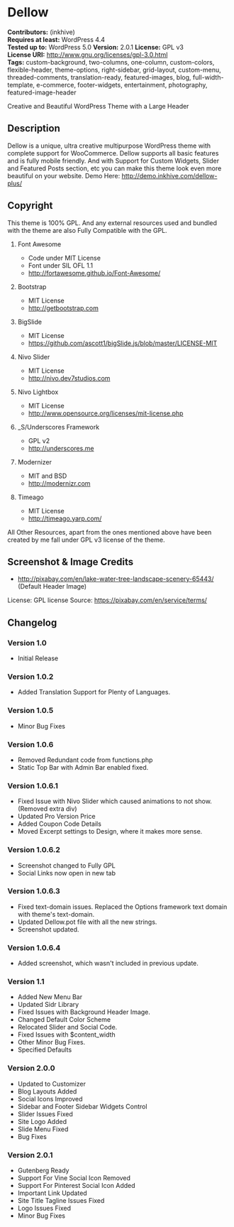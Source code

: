 # Dellow

**Contributors:** (inkhive)  
**Requires at least:** WordPress 4.4  
**Tested up to:** WordPress 5.0
**Version:** 2.0.1
**License:** GPL v3  
**License URI:** http://www.gnu.org/licenses/gpl-3.0.html  
**Tags:** custom-background, two-columns, one-column, custom-colors, flexible-header, theme-options, right-sidebar, grid-layout, custom-menu, threaded-comments, translation-ready, featured-images, blog, full-width-template, e-commerce, footer-widgets, entertainment, photography, featured-image-header

Creative and Beautiful WordPress Theme with a Large Header

## Description

Dellow is a unique, ultra creative multipurpose WordPress theme with complete support for WooCommerce. Dellow supports all basic features and is fully mobile friendly. And with Support for Custom Widgets, Slider and Featured Posts section, etc you can make this theme look even more beautiful on your website. 
Demo Here: http://demo.inkhive.com/dellow-plus/


## Copyright


This theme is 100% GPL. And any external resources used and bundled with the theme are also Fully Compatible with the GPL.

1. Font Awesome
	- Code under MIT License
	- Font under SIL OFL 1.1 
	- http://fortawesome.github.io/Font-Awesome/
	
2. Bootstrap
	- MIT License
	- http://getbootstrap.com

3. BigSlide
	- MIT License
	- https://github.com/ascott1/bigSlide.js/blob/master/LICENSE-MIT

4. Nivo Slider
	- MIT License
	- http://nivo.dev7studios.com

5. Nivo Lightbox
    - MIT License
    - http://www.opensource.org/licenses/mit-license.php	
	
6. _S/Underscores Framework
	- GPL v2
	- http://underscores.me

7. Modernizer 			
	- MIT and BSD
	- http://modernizr.com

8. Timeago
    - MIT License
    - http://timeago.yarp.com/	
	
All Other Resources, apart from the ones mentioned above have been created by me fall under GPL v3 license of the theme.	

## Screenshot & Image Credits

* http://pixabay.com/en/lake-water-tree-landscape-scenery-65443/ (Default Header Image)

License: GPL license
Source: https://pixabay.com/en/service/terms/	

## Changelog

### Version 1.0

* Initial Release
	
### Version 1.0.2

* Added Translation Support for Plenty of Languages.
	
### Version 1.0.5
	
* Minor Bug Fixes

### Version 1.0.6

* Removed Redundant code from functions.php
* Static Top Bar with Admin Bar enabled fixed.

### Version 1.0.6.1

* Fixed Issue with Nivo Slider which caused animations to not show.(Removed extra div)
* Updated Pro Version Price
* Added Coupon Code Details
* Moved Excerpt settings to Design, where it makes more sense.
		
### Version 1.0.6.2

* Screenshot changed to Fully GPL
* Social Links now open in new tab	
	
### Version 1.0.6.3

* Fixed text-domain issues. Replaced the Options framework text domain with theme's text-domain.
* Updated Dellow.pot file with all the new strings.
* Screenshot updated.	

### Version 1.0.6.4

* Added screenshot, which wasn't included in previous update.	

### Version 1.1

* Added New Menu Bar
* Updated Sidr Library
* Fixed Issues with Background Header Image.
* Changed Default Color Scheme
* Relocated Slider and Social Code.
* Fixed Issues with $content_width
* Other Minor Bug Fixes.
* Specified Defaults

### Version 2.0.0

* Updated to Customizer
* Blog Layouts Added
* Social Icons Improved
* Sidebar and Footer Sidebar Widgets Control
* Slider Issues Fixed
* Site Logo Added
* Slide Menu Fixed
* Bug Fixes

### Version 2.0.1

* Gutenberg Ready
* Support For Vine Social Icon Removed
* Support For Pinterest Social Icon Added
* Important Link Updated
* Site Title Tagline Issues Fixed
* Logo Issues Fixed
* Minor Bug Fixes